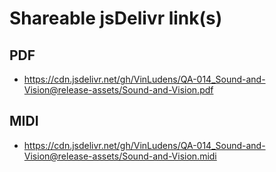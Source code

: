 # Shareable jsDelivr link(s)
## PDF
- https://cdn.jsdelivr.net/gh/VinLudens/QA-014_Sound-and-Vision@release-assets/Sound-and-Vision.pdf
## MIDI
- https://cdn.jsdelivr.net/gh/VinLudens/QA-014_Sound-and-Vision@release-assets/Sound-and-Vision.midi
